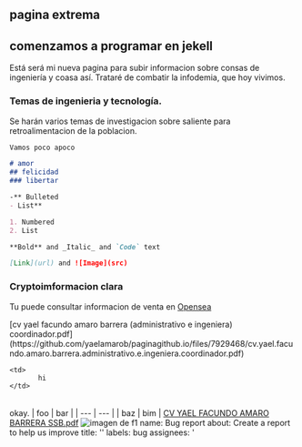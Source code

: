 ## pagina extrema

## comenzamos a programar en jekell

Está será mi nueva pagina para subir informacion sobre consas de ingeniería y coasa así. 
Trataré de combatir la infodemia, que hoy vivimos.
### Temas de ingenieria y tecnología.

Se harán varios temas de investigacion sobre saliente para retroalimentacion de la poblacion. 
```markdown
Vamos poco apoco 

# amor
## felicidad 
### libertar

-** Bulleted
- List**

1. Numbered
2. List

**Bold** and _Italic_ and `Code` text

[Link](url) and ![Image](src)
```
### Cryptoimformacion clara

Tu puede consultar informacion de venta en [Opensea ](https://opensea.io/)
<table>
  <tr>[cv yael facundo amaro barrera (administrativo e ingeniera) coordinador.pdf](https://github.com/yaelamarob/paginagithub.io/files/7929468/cv.yael.facundo.amaro.barrera.administrativo.e.ingeniera.coordinador.pdf)

    <td>
           hi
    </td>
  </tr>
</table>

okay.
| foo | bar |
| --- | --- |
| baz | bim |
[CV YAEL FACUNDO AMARO BARRERA SSB.pdf](https://github.com/yaelamarob/paginagithub.io/files/7929471/CV.YAEL.FACUNDO.AMARO.BARRERA.SSB.pdf)
![imagen de f1](https://user-images.githubusercontent.com/88688927/151027034-b8713e89-358e-4c6e-b2bf-715411020245.jpg)
name: Bug report
about: Create a report to help us improve
title: ''
labels: bug
assignees: '
